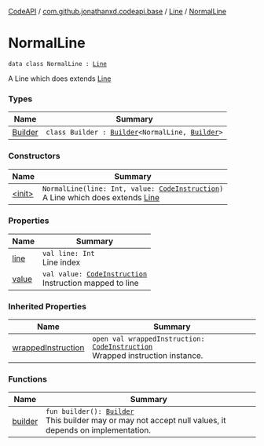 [CodeAPI](../../../index.md) / [com.github.jonathanxd.codeapi.base](../../index.md) / [Line](../index.md) / [NormalLine](.)

# NormalLine

`data class NormalLine : `[`Line`](../index.md)

A Line which does extends [Line](../index.md)

### Types

| Name | Summary |
|---|---|
| [Builder](-builder/index.md) | `class Builder : `[`Builder`](../-builder/index.md)`<NormalLine, `[`Builder`](-builder/index.md)`>` |

### Constructors

| Name | Summary |
|---|---|
| [&lt;init&gt;](-init-.md) | `NormalLine(line: Int, value: `[`CodeInstruction`](../../../com.github.jonathanxd.codeapi/-code-instruction.md)`)`<br>A Line which does extends [Line](../index.md) |

### Properties

| Name | Summary |
|---|---|
| [line](line.md) | `val line: Int`<br>Line index |
| [value](value.md) | `val value: `[`CodeInstruction`](../../../com.github.jonathanxd.codeapi/-code-instruction.md)<br>Instruction mapped to line |

### Inherited Properties

| Name | Summary |
|---|---|
| [wrappedInstruction](../wrapped-instruction.md) | `open val wrappedInstruction: `[`CodeInstruction`](../../../com.github.jonathanxd.codeapi/-code-instruction.md)<br>Wrapped instruction instance. |

### Functions

| Name | Summary |
|---|---|
| [builder](builder.md) | `fun builder(): `[`Builder`](-builder/index.md)<br>This builder may or may not accept null values, it depends on implementation. |
